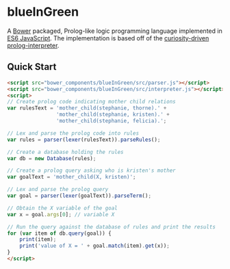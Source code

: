 # blueInGreen

A [Bower](http://bower.io/) packaged, Prolog-like logic programming language implemented in [ES6 JavaScript](https://people.mozilla.org/~jorendorff/es6-draft.html). The implementation is based off of the [curiosity-driven](https://github.com/curiosity-driven) [prolog-interpreter](https://github.com/curiosity-driven/prolog-interpreter).

## Quick Start

```html
<script src="bower_components/blueInGreen/src/parser.js"></script>
<script src="bower_components/blueInGreen/src/interpreter.js"></script>
<script>
// Create prolog code indicating mother child relations
var rulesText = 'mother_child(stephanie, thorne).' +
                'mother_child(stephanie, kristen).' +
                'mother_child(stephanie, felicia).';

// Lex and parse the prolog code into rules
var rules = parser(lexer(rulesText)).parseRules();

// Create a database holding the rules
var db = new Database(rules);

// Create a prolog query asking who is kristen's mother
var goalText = 'mother_child(X, kristen)';

// Lex and parse the prolog query
var goal = parser(lexer(goalText)).parseTerm();

// Obtain the X variable of the goal
var x = goal.args[0]; // variable X

// Run the query against the database of rules and print the results
for (var item of db.query(goal)) {
    print(item);
    print('value of X = ' + goal.match(item).get(x));
}
</script>
```
